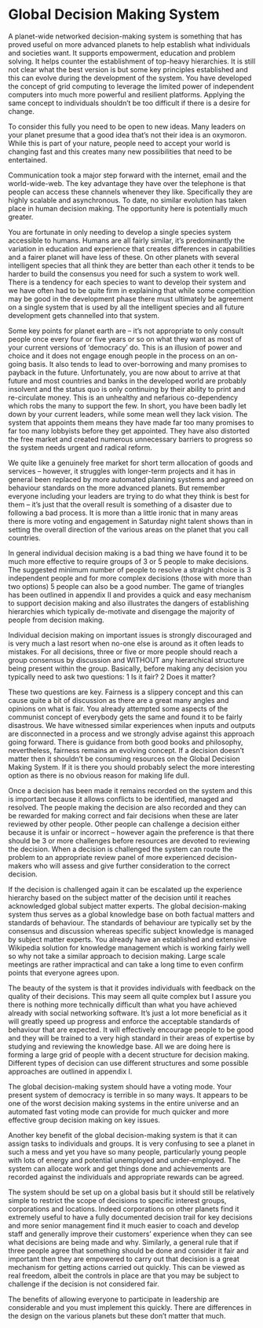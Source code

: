 # Global Decision Making System

A planet-wide networked decision-making system is something that has proved useful on more advanced planets to help establish what individuals and societies want.  It supports empowerment, education and problem solving.  It helps counter the establishment of top-heavy hierarchies.  It is still not clear what the best version is but some key principles established and this can evolve during the development of the system.  You have developed the concept of grid computing to leverage the limited power of independent computers into much more powerful and resilient platforms.  Applying the same concept to individuals shouldn’t be too difficult if there is a desire for change.

To consider this fully you need to be open to new ideas.  Many leaders on your planet presume that a good idea that’s not their idea is an oxymoron.  While this is part of your nature, people need to accept your world is changing fast and this creates many new possibilities that need to be entertained.

Communication took a major step forward with the internet, email and the world-wide-web.  The key advantage they have over the telephone is that people can access these channels whenever they like.  Specifically they are highly scalable and asynchronous.  To date, no similar evolution has taken place in human decision making.   The opportunity here is potentially much greater.

You are fortunate in only needing to develop a single species system accessible to humans.  Humans are all fairly similar, it’s predominantly the variation in education and experience that creates differences in capabilities and a fairer planet will have less of these.  On other planets with several intelligent species that all think they are better than each other it tends to be harder to build the consensus you need for such a system to work well.  There is a tendency for each species to want to develop their system and we have often had to be quite firm in explaining that while some competition may be good in the development phase there must ultimately be agreement on a single system that is used by all the intelligent species and all future development gets channelled into that system.

Some key points for planet earth are – it’s not appropriate to only consult people once every four or five years or so on what they want as most of your current versions of ‘democracy’ do.  This is an illusion of power and choice and it does not engage enough people in the process on an on-going basis.  It also tends to lead to over-borrowing and many promises to payback in the future.  Unfortunately, you are now about to arrive at that future and most countries and banks in the developed world are probably insolvent and the status quo is only continuing by their ability to print and re-circulate money.  This is an unhealthy and nefarious co-dependency which robs the many to support the few.  In short, you have been badly let down by your current leaders, while some mean well they lack vision.  The system that appoints them means they have made far too many promises to far too many lobbyists before they get appointed.  They have also distorted the free market and created numerous unnecessary barriers to progress so the system needs urgent and radical reform.

We quite like a genuinely free market for short term allocation of goods and services – however, it struggles with longer-term projects and it has in general been replaced by more automated planning systems and agreed on behaviour standards on the more advanced planets.  But remember everyone including your leaders are trying to do what they think is best for them – it’s just that the overall result is something of a disaster due to following a bad process.  It is more than a little ironic that in many areas there is more voting and engagement in Saturday night talent shows than in setting the overall direction of the various areas on the planet that you call countries.

In general individual decision making is a bad thing we have found it to be much more effective to require groups of 3 or 5 people to make decisions.  The suggested minimum number of people to resolve a straight choice is 3 independent people and for more complex decisions (those with more than two options) 5 people can also be a good number.  The game of triangles has been outlined in appendix II and provides a quick and easy mechanism to support decision making and also illustrates the dangers of establishing hierarchies which typically de-motivate and disengage the majority of people from decision making.

Individual decision making on important issues is strongly discouraged and is very much a last resort when no-one else is around as it often leads to mistakes.  For all decisions, three or five or more people should reach a group consensus by discussion and WITHOUT any hierarchical structure being present within the group.  Basically, before making any decision you typically need to ask two questions:
1	Is it fair?
2	Does it matter?

These two questions are key.  Fairness is a slippery concept and this can cause quite a bit of discussion as there are a great many angles and opinions on what is fair.  You already attempted some aspects of the communist concept of everybody gets the same and found it to be fairly disastrous.  We have witnessed similar experiences when inputs and outputs are disconnected in a process and we strongly advise against this approach going forward.  There is guidance from both good books and philosophy, nevertheless, fairness remains an evolving concept.  If a decision doesn’t matter then it shouldn’t be consuming resources on the Global Decision Making System.  If it is there you should probably select the more interesting option as there is no obvious reason for making life dull.

Once a decision has been made it remains recorded on the system and this is important because it allows conflicts to be identified, managed and resolved.  The people making the decision are also recorded and they can be rewarded for making correct and fair decisions when these are later reviewed by other people.  Other people can challenge a decision either because it is unfair or incorrect – however again the preference is that there should be 3 or more challenges before resources are devoted to reviewing the decision.  When a decision is challenged the system can route the problem to an appropriate review panel of more experienced decision-makers who will assess and give further consideration to the correct decision. 

If the decision is challenged again it can be escalated up the experience hierarchy based on the subject matter of the decision until it reaches acknowledged global subject matter experts.  The global decision-making system thus serves as a global knowledge base on both factual matters and standards of behaviour.  The standards of behaviour are typically set by the consensus and discussion  whereas specific subject knowledge is managed by subject matter experts.  You already have an established and extensive Wikipedia solution for knowledge management which is working fairly well so why not take a similar approach to decision making.  Large scale meetings are rather impractical and can take a long time to even confirm points that everyone agrees upon.

The beauty of the system is that it provides individuals with feedback on the quality of their decisions.  This may seem all quite complex but I assure you there is nothing more technically difficult than what you have achieved already with social networking software.  It’s just a lot more beneficial as it will greatly speed up progress and enforce the acceptable standards of behaviour that are expected.  It will effectively encourage people to be good and they will be trained to a very high standard in their areas of expertise by studying and reviewing the knowledge base.  All we are doing here is forming a large grid of people with a decent structure for decision making.  Different types of decision can use different structures and some possible approaches are outlined in appendix I.

The global decision-making system should have a voting mode.  Your present system of democracy is terrible in so many ways.  It appears to be one of the worst decision making systems in the entire universe and an automated fast voting mode can provide for much quicker and more effective group decision making on key issues.

Another key benefit of the global decision-making system is that it can assign tasks to individuals and groups.  It is very confusing to see a planet in such a mess and yet you have so many people, particularly young people with lots of energy and potential unemployed and under-employed.  The system can allocate work and get things done and achievements are recorded against the individuals and appropriate rewards can be agreed.

The system should be set up on a global basis but it should still be relatively simple to restrict the scope of decisions to specific interest groups, corporations and locations.  Indeed corporations on other planets find it extremely useful to have a fully documented decision trail for key decisions and more senior management find it much easier to coach and develop staff and generally improve their customers’ experience when they can see what decisions are being made and why.  Similarly, a general rule that if three people agree that something should be done and consider it fair and important then they are empowered to carry out that decision is a great mechanism for getting actions carried out quickly.  This can be viewed as real freedom, albeit the controls in place are that you may be subject to challenge if the decision is not considered fair.

The benefits of allowing everyone to participate in leadership are considerable and you must implement this quickly.  There are differences in the design on the various planets but these don’t matter that much.

